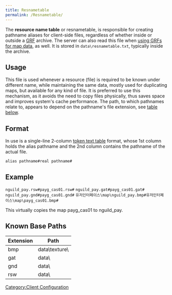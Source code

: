 ```yaml
---
title: Resnametable
permalink: /Resnametable/
---
```


The **resource name table** or resnametable, is responsible for creating pathname aliases for client-side files, regardless of whether inside or outside a [GRF](GRF) archive. The server can also read this file when [using GRFs for map data](/:Category:Configuration#Overriding_map-cache "wikilink"), as well. It is stored in `data\resnametable.txt`, typically inside the archive.

Usage
-----

This file is used whenever a resource (file) is required to be known under different name, while maintaining the same data, mostly used for duplicating maps, but available for any kind of file. It is preferred to use this mechanism, as it avoids the need to copy files physically, thus saves space and improves system's cache performance. The path, to which pathnames relate to, appears to depend on the pathname's file extension, see [table below](#Known_Base_Paths).

Format
------

In use is a single-line 2-column [token text table](Token_Text_Table) format, whose 1st column holds the alias pathname and the 2nd column contains the pathname of the actual file.

`alias pathname#real pathname#`

Example
-------

`nguild_pay.rsw#payg_cas01.rsw#`
`nguild_pay.gat#payg_cas01.gat#`
`nguild_pay.gnd#payg_cas01.gnd#`
`유저인터페이스\map\nguild_pay.bmp#유저인터페이스\map\payg_cas01.bmp#`

This virtually copies the map payg_cas01 to nguild_pay.

Known Base Paths
----------------

| Extension | Path            |
|-----------|-----------------|
| bmp       | data\\texture\\ |
| gat       | data\\          |
| gnd       | data\\          |
| rsw       | data\\          |

[Category:Client Configuration](Client_Configuration)